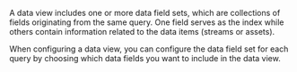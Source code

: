 A data view includes one or more data field sets, which are collections of fields originating from the same query. One field serves as the index while others contain information related to the data items (streams or assets). 

When configuring a data view, you can configure the data field set for each query by choosing which data fields you want to include in the data view.